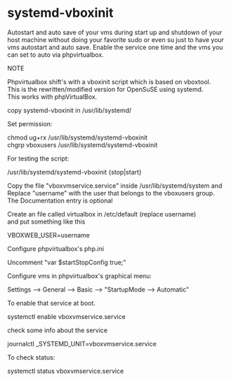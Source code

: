 systemd-vboxinit
=============

Autostart and auto save of your vms during start up and shutdown of your host machine
without doing your favorite sudo or even su just to have your vms autostart and auto save.
Enable the service one time and the vms you can set to auto via phpvirtualbox.
                                          
  
NOTE                                                                                      
                                                                                            
Phpvirtualbox shift's with a vboxinit script which is based on vboxtool.                
This is the rewritten/modified version for  OpenSuSE using systemd.                     
This works with  phpVirtualBox.                                                         
                                                                                            
copy systemd-vboxinit  in /usr/lib/systemd/                                               
                                                                                            
Set permission:                                                                           
                                                                                            
chmod ug+rx /usr/lib/systemd/systemd-vboxinit                                             
chgrp vboxusers /usr/lib/systemd/systemd-vboxinit                                         
                                                                                            
For testing the script:                                                                   
                                                                                            
/usr/lib/systemd/systemd-vboxinit {stop|start}                                           

                                                                                            
Copy the file  "vboxvmservice.service" inside /usr/lib/systemd/system and                  
Replace "username" with the user that belongs to the vboxusers group.                      
The Documentation entry is optional                                                        
                                                                                            
Create an file called virtualbox in /etc/default (replace username)                       
and put something like this                                                                
                                                                                            
VBOXWEB_USER=username                                                                     
                                                                                            

Configure phpvirtualbox's php.ini                                                         
                                                                                            
Uncomment "var $startStopConfig  true;"                                                  
                                                                                            
Configure vms in phpvirtualbox's graphical menu:                                          
                                                                                            
Settings --> General --> Basic --> "StartupMode --> Automatic"                            
                                                                                             
To enable that service at boot.                                                           
                                                                                            
systemctl enable vboxvmservice.service                                                    
                
check some info about the service

journalctl _SYSTEMD_UNIT=vboxvmservice.service                                            
                                                                                            
To check status:                                                                          
                                                                                            
systemctl status vboxvmservice.service                                                   
                                                                                        
